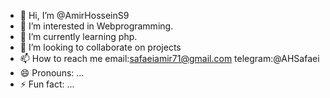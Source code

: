 - 👋 Hi, I’m @AmirHosseinS9
- 👀 I’m interested in Webprogramming.
- 🌱 I’m currently learning php.
- 💞️ I’m looking to collaborate on projects 
- 📫 How to reach me email:safaeiamir71@gmail.com 
telegram:@AHSafaei
- 😄 Pronouns: ...
- ⚡ Fun fact: ...

<!---
AmirHosseinS9/AmirHosseinS9 is a ✨ special ✨ repository because its `README.md` (this file) appears on your GitHub profile.
You can click the Preview link to take a look at your changes.
--->
